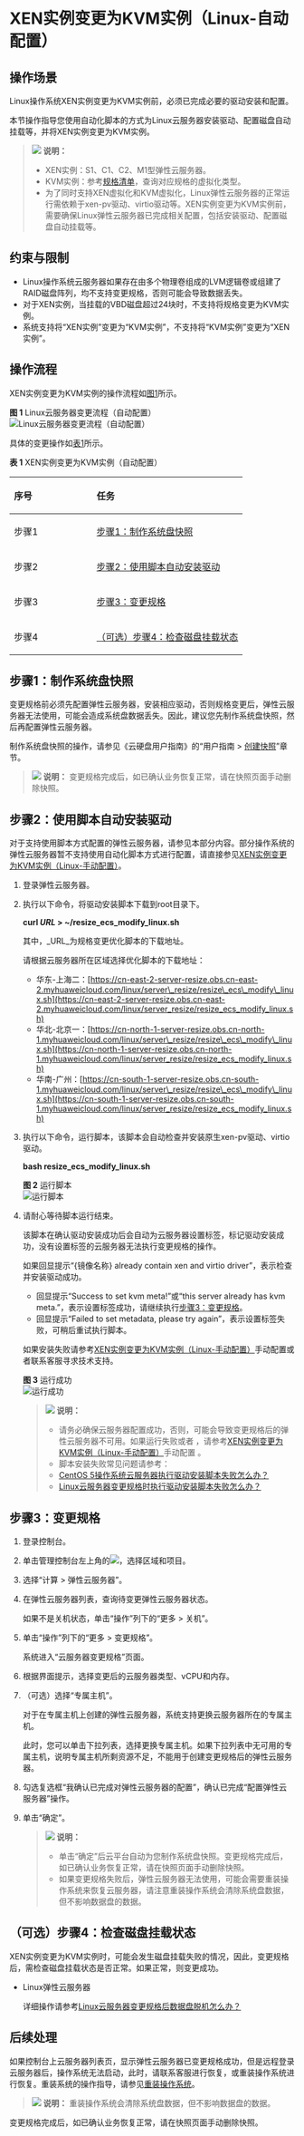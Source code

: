 # XEN实例变更为KVM实例（Linux-自动配置）<a name="ZH-CN_TOPIC_0120890833"></a>

## 操作场景<a name="section9265624184119"></a>

Linux操作系统XEN实例变更为KVM实例前，必须已完成必要的驱动安装和配置。

本节操作指导您使用自动化脚本的方式为Linux云服务器安装驱动、配置磁盘自动挂载等，并将XEN实例变更为KVM实例。

>![](public_sys-resources/icon-note.gif) **说明：** 
>-   XEN实例：S1、C1、C2、M1型弹性云服务器。
>-   KVM实例：参考[规格清单](https://support.huaweicloud.com/productdesc-ecs/zh-cn_topic_0159822360.html)，查询对应规格的虚拟化类型。
>-   为了同时支持XEN虚拟化和KVM虚拟化，Linux弹性云服务器的正常运行需依赖于xen-pv驱动、virtio驱动等。XEN实例变更为KVM实例前，需要确保Linux弹性云服务器已完成相关配置，包括安装驱动、配置磁盘自动挂载等。

## 约束与限制<a name="section32289014501"></a>

-   Linux操作系统云服务器如果存在由多个物理卷组成的LVM逻辑卷或组建了RAID磁盘阵列，均不支持变更规格，否则可能会导致数据丢失。
-   对于XEN实例，当挂载的VBD磁盘超过24块时，不支持将规格变更为KVM实例。
-   系统支持将“XEN实例”变更为“KVM实例”，不支持将“KVM实例”变更为“XEN实例”。

## 操作流程<a name="section117911026122211"></a>

XEN实例变更为KVM实例的操作流程如[图1](#fig11687951132115)所示。

**图 1**  Linux云服务器变更流程（自动配置）<a name="fig11687951132115"></a>  
![](figures/Linux云服务器变更流程（自动配置）.png "Linux云服务器变更流程（自动配置）")

具体的变更操作如[表1](#table128603262223)所示。

**表 1**  XEN实例变更为KVM实例（自动配置）

<a name="table128603262223"></a>
<table><thead align="left"><tr id="row198591826152211"><th class="cellrowborder" valign="top" width="35.4%" id="mcps1.2.3.1.1"><p id="p485942616225"><a name="p485942616225"></a><a name="p485942616225"></a>序号</p>
</th>
<th class="cellrowborder" valign="top" width="64.60000000000001%" id="mcps1.2.3.1.2"><p id="p2859142615221"><a name="p2859142615221"></a><a name="p2859142615221"></a>任务</p>
</th>
</tr>
</thead>
<tbody><tr id="row108591226182214"><td class="cellrowborder" valign="top" width="35.4%" headers="mcps1.2.3.1.1 "><p id="p1859122642211"><a name="p1859122642211"></a><a name="p1859122642211"></a>步骤1</p>
</td>
<td class="cellrowborder" valign="top" width="64.60000000000001%" headers="mcps1.2.3.1.2 "><p id="p38251015301"><a name="p38251015301"></a><a name="p38251015301"></a><a href="#section15236154665218">步骤1：制作系统盘快照</a></p>
</td>
</tr>
<tr id="row18859122662211"><td class="cellrowborder" valign="top" width="35.4%" headers="mcps1.2.3.1.1 "><p id="p16859122620224"><a name="p16859122620224"></a><a name="p16859122620224"></a>步骤2</p>
</td>
<td class="cellrowborder" valign="top" width="64.60000000000001%" headers="mcps1.2.3.1.2 "><p id="p5859126132217"><a name="p5859126132217"></a><a name="p5859126132217"></a><a href="#section2599649145513">步骤2：使用脚本自动安装驱动</a></p>
</td>
</tr>
<tr id="row19859122619222"><td class="cellrowborder" valign="top" width="35.4%" headers="mcps1.2.3.1.1 "><p id="p1859162610226"><a name="p1859162610226"></a><a name="p1859162610226"></a>步骤3</p>
</td>
<td class="cellrowborder" valign="top" width="64.60000000000001%" headers="mcps1.2.3.1.2 "><p id="p38591626152216"><a name="p38591626152216"></a><a name="p38591626152216"></a><a href="#section1815152131917">步骤3：变更规格</a></p>
</td>
</tr>
<tr id="row1186042632210"><td class="cellrowborder" valign="top" width="35.4%" headers="mcps1.2.3.1.1 "><p id="p585916261226"><a name="p585916261226"></a><a name="p585916261226"></a>步骤4</p>
</td>
<td class="cellrowborder" valign="top" width="64.60000000000001%" headers="mcps1.2.3.1.2 "><p id="p685922613229"><a name="p685922613229"></a><a name="p685922613229"></a><a href="#section2625525131519">（可选）步骤4：检查磁盘挂载状态</a></p>
</td>
</tr>
</tbody>
</table>

## 步骤1：制作系统盘快照<a name="section15236154665218"></a>

变更规格前必须先配置弹性云服务器，安装相应驱动，否则规格变更后，弹性云服务器无法使用，可能会造成系统盘数据丢失。因此，建议您先制作系统盘快照，然后再配置弹性云服务器。

制作系统盘快照的操作，请参见《云硬盘用户指南》的“用户指南 \>  [创建快照](https://support.huaweicloud.com/usermanual-evs/zh-cn_topic_0066615262.html)”章节。

>![](public_sys-resources/icon-note.gif) **说明：** 
>变更规格完成后，如已确认业务恢复正常，请在快照页面手动删除快照。

## 步骤2：使用脚本自动安装驱动<a name="section2599649145513"></a>

对于支持使用脚本方式配置的弹性云服务器，请参见本部分内容。部分操作系统的弹性云服务器暂不支持使用自动化脚本方式进行配置，请直接参见[XEN实例变更为KVM实例（Linux-手动配置）](XEN实例变更为KVM实例（Linux-手动配置）.md)。

1.  登录弹性云服务器。
2.  执行以下命令，将驱动安装脚本下载到root目录下。

    **curl  _URL_  \> \~/resize\_ecs\_modify\_linux.sh**

    其中，_URL_为规格变更优化脚本的下载地址。

    请根据云服务器所在区域选择优化脚本的下载地址：

    -   华东-上海二：[https://cn-east-2-server-resize.obs.cn-east-2.myhuaweicloud.com/linux/server\_resize/resize\_ecs\_modify\_linux.sh](https://cn-east-2-server-resize.obs.cn-east-2.myhuaweicloud.com/linux/server_resize/resize_ecs_modify_linux.sh)
    -   华北-北京一：[https://cn-north-1-server-resize.obs.cn-north-1.myhuaweicloud.com/linux/server\_resize/resize\_ecs\_modify\_linux.sh](https://cn-north-1-server-resize.obs.cn-north-1.myhuaweicloud.com/linux/server_resize/resize_ecs_modify_linux.sh)
    -   华南-广州：[https://cn-south-1-server-resize.obs.cn-south-1.myhuaweicloud.com/linux/server\_resize/resize\_ecs\_modify\_linux.sh](https://cn-south-1-server-resize.obs.cn-south-1.myhuaweicloud.com/linux/server_resize/resize_ecs_modify_linux.sh)

3.  执行以下命令，运行脚本，该脚本会自动检查并安装原生xen-pv驱动、virtio驱动。

    **bash resize\_ecs\_modify\_linux.sh**

    **图 2**  运行脚本<a name="fig1527312381829"></a>  
    ![](figures/运行脚本.png "运行脚本")

4.  请耐心等待脚本运行结束。

    该脚本在确认驱动安装成功后会自动为云服务器设置标签，标记驱动安装成功，没有设置标签的云服务器无法执行变更规格的操作。

    如果回显提示“\{镜像名称\} already contain xen and virtio driver”，表示检查并安装驱动成功。

    -   回显提示“Success to set kvm meta!”或“this server already has kvm meta.”，表示设置标签成功，请继续执行[步骤3：变更规格](#section1815152131917)。
    -   回显提示“Failed to set metadata, please try again”，表示设置标签失败，可稍后重试执行脚本。

    如果安装失败请参考[XEN实例变更为KVM实例（Linux-手动配置）](XEN实例变更为KVM实例（Linux-手动配置）.md)手动配置或者联系客服寻求技术支持。

    **图 3**  运行成功<a name="fig9795159121612"></a>  
    ![](figures/运行成功.png "运行成功")

    >![](public_sys-resources/icon-note.gif) **说明：** 
    >-   请务必确保云服务器配置成功，否则，可能会导致变更规格后的弹性云服务器不可用。如果运行失败或者 ，请参考[XEN实例变更为KVM实例（Linux-手动配置）](XEN实例变更为KVM实例（Linux-手动配置）.md)手动配置 。
    >-   脚本安装失败常见问题请参考：
    >    -   [CentOS 5操作系统云服务器执行驱动安装脚本失败怎么办？](https://support.huaweicloud.com/ecs_faq/ecs_faq_0616.html)
    >    -   [Linux云服务器变更规格时执行驱动安装脚本失败怎么办？](https://support.huaweicloud.com/ecs_faq/ecs_faq_0617.html)


## 步骤3：变更规格<a name="section1815152131917"></a>

1.  登录控制台。
2.  单击管理控制台左上角的![](figures/icon-region.png)，选择区域和项目。
3.  选择“计算 \> 弹性云服务器”。
4.  在弹性云服务器列表，查询待变更弹性云服务器状态。

    如果不是关机状态，单击“操作”列下的“更多 \> 关机”。

5.  单击“操作”列下的“更多 \> 变更规格”。

    系统进入“云服务器变更规格”页面。

6.  根据界面提示，选择变更后的云服务器类型、vCPU和内存。
7.  （可选）选择“专属主机”。

    对于在专属主机上创建的弹性云服务器，系统支持更换云服务器所在的专属主机。

    此时，您可以单击下拉列表，选择更换专属主机。如果下拉列表中无可用的专属主机，说明专属主机所剩资源不足，不能用于创建变更规格后的弹性云服务器。

8.  勾选复选框“我确认已完成对弹性云服务器的配置”，确认已完成“配置弹性云服务器”操作。
9.  单击“确定”。

    >![](public_sys-resources/icon-note.gif) **说明：** 
    >-   单击“确定”后云平台自动为您制作系统盘快照。变更规格完成后，如已确认业务恢复正常，请在快照页面手动删除快照。
    >-   如果变更规格失败后，弹性云服务器无法使用，可能会需要重装操作系统来恢复云服务器，请注意重装操作系统会清除系统盘数据，但不影响数据盘的数据。


## （可选）步骤4：检查磁盘挂载状态<a name="section2625525131519"></a>

XEN实例变更为KVM实例时，可能会发生磁盘挂载失败的情况，因此，变更规格后，需检查磁盘挂载状态是否正常。如果正常，则变更成功。

-   Linux弹性云服务器

    详细操作请参考[Linux云服务器变更规格后数据盘脱机怎么办？](https://support.huaweicloud.com/ecs_faq/ecs_faq_0619.html)


## 后续处理<a name="section7460163511720"></a>

如果控制台上云服务器列表页，显示弹性云服务器已变更规格成功，但是远程登录云服务器后，操作系统无法启动，此时，请联系客服进行恢复，或重装操作系统进行恢复。重装系统的操作指导，请参见[重装操作系统](重装操作系统.md)。

>![](public_sys-resources/icon-note.gif) **说明：** 
>重装操作系统会清除系统盘数据，但不影响数据盘的数据。

变更规格完成后，如已确认业务恢复正常，请在快照页面手动删除快照。

